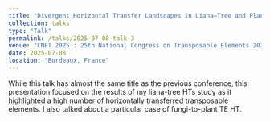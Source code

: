 ```yaml
---
title: "Divergent Horizontal Transfer Landscapes in Liana–Tree and Plant–Fungus Interactions Revealed by Large-Scale Genome Comparisons"
collection: talks
type: "Talk"
permalink: /talks/2025-07-08-talk-3
venue: "CNET 2025 : 25th National Congress on Transposable Elements 2025"
date: 2025-07-08
location: "Bordeaux, France"
---
```


While this talk has almost the same title as the previous conference, this presentation focused on the results of my liana-tree HTs study as it highlighted a high number of horizontally transferred transposable elements. I also talked about a particular case of fungi-to-plant TE HT.
